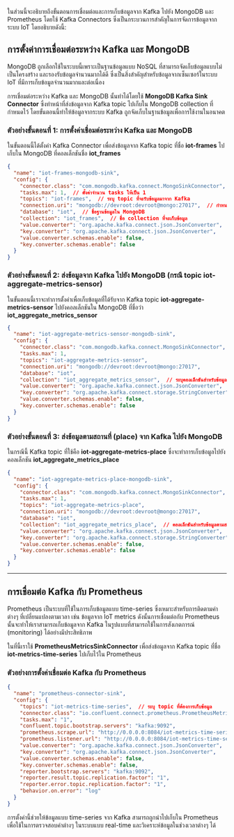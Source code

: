 ในส่วนนี้จะอธิบายถึงขั้นตอนการเชื่อมต่อและการเก็บข้อมูลจาก Kafka ไปยัง MongoDB และ Prometheus โดยใช้ Kafka Connectors ซึ่งเป็นกระบวนการสำคัญในการจัดการข้อมูลจากระบบ IoT โดยอธิบายดังนี้:

## การตั้งค่าการเชื่อมต่อระหว่าง Kafka และ MongoDB

MongoDB ถูกเลือกใช้ในระบบนี้เพราะเป็นฐานข้อมูลแบบ NoSQL ที่สามารถจัดเก็บข้อมูลแบบไม่เป็นโครงสร้าง และรองรับข้อมูลจำนวนมากได้ดี ซึ่งเป็นสิ่งสำคัญสำหรับข้อมูลจากเซ็นเซอร์ในระบบ IoT ที่มีการเก็บข้อมูลจำนวนมากและต่อเนื่อง

การเชื่อมต่อระหว่าง Kafka และ MongoDB นั้นทำได้โดยใช้ **MongoDB Kafka Sink Connector** ซึ่งทำหน้าที่ส่งข้อมูลจาก Kafka topic ไปเก็บใน MongoDB collection ที่กำหนดไว้ โดยขั้นตอนนี้ทำให้ข้อมูลจากระบบ Kafka ถูกจัดเก็บในฐานข้อมูลเพื่อการใช้งานในอนาคต

### ตัวอย่างขั้นตอนที่ 1: การตั้งค่าเชื่อมต่อระหว่าง Kafka และ MongoDB
ในขั้นตอนนี้ได้ตั้งค่า Kafka Connector เพื่อส่งข้อมูลจาก Kafka topic ที่ชื่อ **iot-frames** ไปเก็บใน MongoDB ที่คอลเล็กชันชื่อ **iot_frames**

```json
{
  "name": "iot-frames-mongodb-sink",
  "config": {
    "connector.class": "com.mongodb.kafka.connect.MongoSinkConnector",  // ใช้คลาสนี้สำหรับเชื่อมต่อ MongoDB
    "tasks.max": 1,  // ตั้งค่าจำนวน tasks ให้เป็น 1
    "topics": "iot-frames",  // ระบุ topic ที่จะรับข้อมูลมาจาก Kafka
    "connection.uri": "mongodb://devroot:devroot@mongo:27017",  // กำหนด URI ของ MongoDB เพื่อเชื่อมต่อ
    "database": "iot",  // ชื่อฐานข้อมูลใน MongoDB
    "collection": "iot_frames",  // ชื่อ collection ที่จะเก็บข้อมูล
    "value.converter": "org.apache.kafka.connect.json.JsonConverter",  // ตั้งค่า Converter ให้ใช้ JSON
    "key.converter": "org.apache.kafka.connect.json.JsonConverter",
    "value.converter.schemas.enable": false,
    "key.converter.schemas.enable": false
  }
}
```

### ตัวอย่างขั้นตอนที่ 2: ส่งข้อมูลจาก Kafka ไปยัง MongoDB (กรณี topic iot-aggregate-metrics-sensor)
ในขั้นตอนนี้เราจะทำการตั้งค่าเพื่อเก็บข้อมูลที่ได้รับจาก Kafka topic **iot-aggregate-metrics-sensor** ไปยังคอลเล็กชันใน MongoDB ที่ชื่อว่า **iot_aggregate_metrics_sensor**

```json
{
  "name": "iot-aggregate-metrics-sensor-mongodb-sink",
  "config": {
    "connector.class": "com.mongodb.kafka.connect.MongoSinkConnector",
    "tasks.max": 1,
    "topics": "iot-aggregate-metrics-sensor",
    "connection.uri": "mongodb://devroot:devroot@mongo:27017",
    "database": "iot",
    "collection": "iot_aggregate_metrics_sensor",  // ระบุคอลเล็กชันสำหรับข้อมูลนี้
    "value.converter": "org.apache.kafka.connect.json.JsonConverter",
    "key.converter": "org.apache.kafka.connect.storage.StringConverter",  // กำหนด Converter สำหรับ key
    "value.converter.schemas.enable": false,
    "key.converter.schemas.enable": false
  }
}
```

### ตัวอย่างขั้นตอนที่ 3: ส่งข้อมูลตามสถานที่ (place) จาก Kafka ไปยัง MongoDB
ในกรณีนี้ Kafka topic ที่ใช้คือ **iot-aggregate-metrics-place** ซึ่งจะทำการเก็บข้อมูลไปยังคอลเล็กชัน **iot_aggregate_metrics_place**

```json
{
  "name": "iot-aggregate-metrics-place-mongodb-sink",
  "config": {
    "connector.class": "com.mongodb.kafka.connect.MongoSinkConnector",
    "tasks.max": 1,
    "topics": "iot-aggregate-metrics-place",
    "connection.uri": "mongodb://devroot:devroot@mongo:27017",
    "database": "iot",
    "collection": "iot_aggregate_metrics_place",  // คอลเล็กชันสำหรับข้อมูลตามสถานที่
    "value.converter": "org.apache.kafka.connect.json.JsonConverter",
    "key.converter": "org.apache.kafka.connect.storage.StringConverter",
    "value.converter.schemas.enable": false,
    "key.converter.schemas.enable": false
  }
}
```

---

## การเชื่อมต่อ Kafka กับ Prometheus

Prometheus เป็นระบบที่ใช้ในการเก็บข้อมูลแบบ time-series ซึ่งเหมาะสำหรับการติดตามค่าต่างๆ ที่เปลี่ยนแปลงตามเวลา เช่น ข้อมูลจาก IoT metrics ดังนั้นการเชื่อมต่อกับ Prometheus นั้นจะทำให้เราสามารถเก็บข้อมูลจาก Kafka ในรูปแบบที่สามารถใช้ในการสังเกตการณ์ (monitoring) ได้อย่างมีประสิทธิภาพ

ในที่นี้เราใช้ **PrometheusMetricsSinkConnector** เพื่อส่งข้อมูลจาก Kafka topic ที่ชื่อ **iot-metrics-time-series** ไปเก็บไว้ใน Prometheus

### ตัวอย่างการตั้งค่าเชื่อมต่อ Kafka กับ Prometheus
```json
{
  "name": "prometheus-connector-sink",
  "config": {
    "topics": "iot-metrics-time-series",  // ระบุ topic ที่ต้องการเก็บข้อมูล
    "connector.class": "io.confluent.connect.prometheus.PrometheusMetricsSinkConnector",  // ใช้ Prometheus Sink Connector
    "tasks.max": "1",
    "confluent.topic.bootstrap.servers": "kafka:9092",
    "prometheus.scrape.url": "http://0.0.0.0:8084/iot-metrics-time-series",  // URL สำหรับ Prometheus ในการเก็บข้อมูล
    "prometheus.listener.url": "http://0.0.0.0:8084/iot-metrics-time-series",
    "value.converter": "org.apache.kafka.connect.json.JsonConverter",
    "key.converter": "org.apache.kafka.connect.json.JsonConverter",
    "value.converter.schemas.enable": false,
    "key.converter.schemas.enable": false,
    "reporter.bootstrap.servers": "kafka:9092",
    "reporter.result.topic.replication.factor": "1",
    "reporter.error.topic.replication.factor": "1",
    "behavior.on.error": "log"
  }
}
```

การตั้งค่านี้ช่วยให้ข้อมูลแบบ time-series จาก Kafka สามารถถูกนำไปเก็บใน Prometheus เพื่อใช้ในการตรวจสอบค่าต่างๆ ในระบบแบบ real-time และวิเคราะห์ข้อมูลในช่วงเวลาต่างๆ ได้